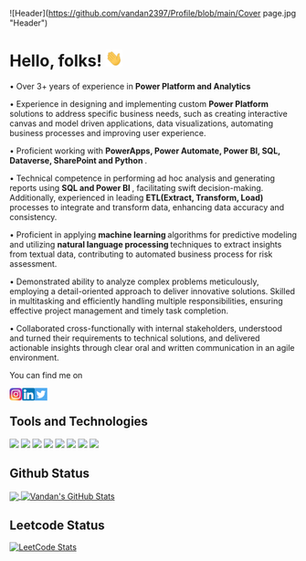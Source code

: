 
![Header](https://github.com/vandan2397/Profile/blob/main/Cover page.jpg "Header")

# Hello, folks! <img src="https://github.com/vandan2397/Profile/blob/main/wave.gif" width="30px">

•	Over 3+ years of experience in <b>Power Platform and Analytics</b> <br>

•	Experience in designing and implementing custom <b>Power Platform</b> solutions to address specific business needs, such as creating interactive canvas and model driven applications, data visualizations, automating business processes and improving user experience.<br>

•	Proficient working with <b> PowerApps, Power Automate, Power BI, SQL, Dataverse, SharePoint and Python </b>.<br>

•	Technical competence in performing </b> ad hoc analysis </b> and generating reports using <b> SQL and Power BI </b>, facilitating swift decision-making. Additionally, experienced in leading <b> ETL(Extract, Transform, Load) </b> processes to integrate and transform data, enhancing data accuracy and consistency.<br>

•	Proficient in applying <b> machine learning </b> algorithms for predictive modeling and utilizing <b> natural language processing </b> techniques to extract insights from textual data, contributing to automated business process for risk assessment.<br>

•	Demonstrated ability to analyze complex problems meticulously, employing a detail-oriented approach to deliver innovative solutions. Skilled in multitasking and efficiently handling multiple responsibilities, ensuring effective project management and timely task completion.<br>

•	Collaborated cross-functionally with internal stakeholders, understood and turned their requirements to technical solutions, and delivered actionable insights through clear oral and written communication in an agile environment.<br>


You can find me on  

<a href="https://www.instagram.com/vandan_2397/">
<img align="left" alt="Vandan's Instagram" width="22px" src="https://github.com/vandan2397/Profile/blob/main/insta.jpg" />
</a>

<a href="https://www.linkedin.com/in/vandan-pandya">
<img align="left" alt="Vandan's Linkedin" width="22px" src="https://github.com/vandan2397/Profile/blob/main/linkedin.png" />
</a>


<a href="https://twitter.com/Vandan2397">
<img align="left" alt="Vandan's Linkedin" width="22px" src="https://github.com/vandan2397/Profile/blob/main/twitter.png" />
</a>
<br>

## Tools and Technologies
![](https://img.shields.io/badge/Code-Python-informational?style=flat&logo=python&logoColor=white&color=yellow)
![](https://img.shields.io/badge/Code-HTML-informational?style=flat&logo=HTML5&logoColor=white&color=yellow)
![](https://img.shields.io/badge/Code-CSS-informational?style=flat&logo=CSS3&logoColor=white&color=yellow)
![](https://img.shields.io/badge/Database-MySQL-informational?style=flat&logo=mysql&logoColor=white&color=yellow)
![](https://img.shields.io/badge/Database-MSSQL-informational?style=flat&logo=microsoft-sql-server&logoColor=white&color=yellow)
![](https://img.shields.io/badge/Editor-Jupyter-informational?style=flat&logo=jupyter&logoColor=white&color=yellow)
![](https://img.shields.io/badge/Tools-Tableau-informational?style=flat&logo=tableau&logoColor=white&color=yellow)
![](https://img.shields.io/badge/Tools-PowerBI-informational?style=flat&logo=powerbi&logoColor=white&color=yellow)
<br>

## Github Status

<a href="https://github.com/vandan2397/Profile/">
  <img align="center" src="https://github-readme-stats.vercel.app/api/top-langs/?username=vandan2397&hide=java,html,tex&title_color=ffffff&text_color=c9cacc&icon_color=2bbc8a&bg_color=1d1f21&langs_count=3" />
</a>
<a href="https://github.com/vandan2397/Profile/">
  <img align="center" src="https://github-readme-stats.vercel.app/api?username=vandan2397&show_icons=true&line_height=27&count_private=true&title_color=ffffff&text_color=c9cacc&icon_color=2bbc8a&bg_color=1d1f21" alt="Vandan's GitHub Stats" />
</a>
<br>
   
## Leetcode Status
[![LeetCode Stats](https://leetcard.jacoblin.cool/vandan2397?theme=light&font=Dekko)](https://leetcard.jacoblin.cool/vandan23973?theme=light&font=Dekko)
